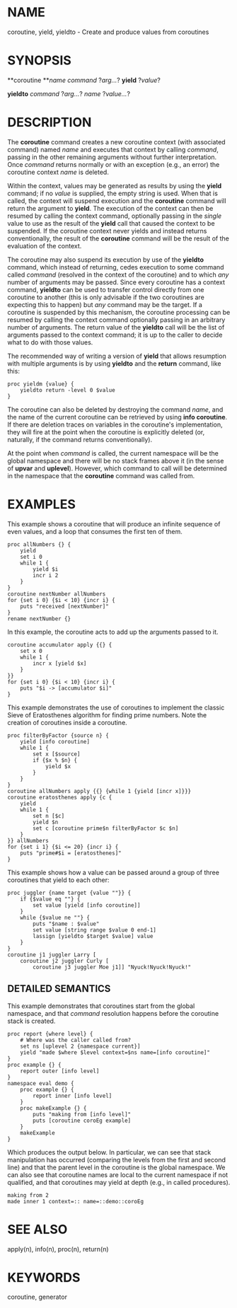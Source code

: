 # NAME

coroutine, yield, yieldto - Create and produce values from coroutines

# SYNOPSIS

**coroutine ***name command* ?*arg\...*? **yield** ?*value*?

**yieldto** *command* ?*arg\...*? *name* ?*value\...*?

# DESCRIPTION

The **coroutine** command creates a new coroutine context (with
associated command) named *name* and executes that context by calling
*command*, passing in the other remaining arguments without further
interpretation. Once *command* returns normally or with an exception
(e.g., an error) the coroutine context *name* is deleted.

Within the context, values may be generated as results by using the
**yield** command; if no *value* is supplied, the empty string is used.
When that is called, the context will suspend execution and the
**coroutine** command will return the argument to **yield**. The
execution of the context can then be resumed by calling the context
command, optionally passing in the *single* value to use as the result
of the **yield** call that caused the context to be suspended. If the
coroutine context never yields and instead returns conventionally, the
result of the **coroutine** command will be the result of the evaluation
of the context.

The coroutine may also suspend its execution by use of the **yieldto**
command, which instead of returning, cedes execution to some command
called *command* (resolved in the context of the coroutine) and to which
*any* number of arguments may be passed. Since every coroutine has a
context command, **yieldto** can be used to transfer control directly
from one coroutine to another (this is only advisable if the two
coroutines are expecting this to happen) but *any* command may be the
target. If a coroutine is suspended by this mechanism, the coroutine
processing can be resumed by calling the context command optionally
passing in an arbitrary number of arguments. The return value of the
**yieldto** call will be the list of arguments passed to the context
command; it is up to the caller to decide what to do with those values.

The recommended way of writing a version of **yield** that allows
resumption with multiple arguments is by using **yieldto** and the
**return** command, like this:

    proc yieldm {value} {
        yieldto return -level 0 $value
    }

The coroutine can also be deleted by destroying the command *name*, and
the name of the current coroutine can be retrieved by using **info
coroutine**. If there are deletion traces on variables in the
coroutine\'s implementation, they will fire at the point when the
coroutine is explicitly deleted (or, naturally, if the command returns
conventionally).

At the point when *command* is called, the current namespace will be the
global namespace and there will be no stack frames above it (in the
sense of **upvar** and **uplevel**). However, which command to call will
be determined in the namespace that the **coroutine** command was called
from.

# EXAMPLES

This example shows a coroutine that will produce an infinite sequence of
even values, and a loop that consumes the first ten of them.

    proc allNumbers {} {
        yield
        set i 0
        while 1 {
            yield $i
            incr i 2
        }
    }
    coroutine nextNumber allNumbers
    for {set i 0} {$i < 10} {incr i} {
        puts "received [nextNumber]"
    }
    rename nextNumber {}

In this example, the coroutine acts to add up the arguments passed to
it.

    coroutine accumulator apply {{} {
        set x 0
        while 1 {
            incr x [yield $x]
        }
    }}
    for {set i 0} {$i < 10} {incr i} {
        puts "$i -> [accumulator $i]"
    }

This example demonstrates the use of coroutines to implement the classic
Sieve of Eratosthenes algorithm for finding prime numbers. Note the
creation of coroutines inside a coroutine.

    proc filterByFactor {source n} {
        yield [info coroutine]
        while 1 {
            set x [$source]
            if {$x % $n} {
                yield $x
            }
        }
    }
    coroutine allNumbers apply {{} {while 1 {yield [incr x]}}}
    coroutine eratosthenes apply {c {
        yield
        while 1 {
            set n [$c]
            yield $n
            set c [coroutine prime$n filterByFactor $c $n]
        }
    }} allNumbers
    for {set i 1} {$i <= 20} {incr i} {
        puts "prime#$i = [eratosthenes]"
    }

This example shows how a value can be passed around a group of three
coroutines that yield to each other:

    proc juggler {name target {value ""}} {
        if {$value eq ""} {
            set value [yield [info coroutine]]
        }
        while {$value ne ""} {
            puts "$name : $value"
            set value [string range $value 0 end-1]
            lassign [yieldto $target $value] value
        }
    }
    coroutine j1 juggler Larry [
        coroutine j2 juggler Curly [
            coroutine j3 juggler Moe j1]] "Nyuck!Nyuck!Nyuck!"

## DETAILED SEMANTICS

This example demonstrates that coroutines start from the global
namespace, and that *command* resolution happens before the coroutine
stack is created.

    proc report {where level} {
        # Where was the caller called from?
        set ns [uplevel 2 {namespace current}]
        yield "made $where $level context=$ns name=[info coroutine]"
    }
    proc example {} {
        report outer [info level]
    }
    namespace eval demo {
        proc example {} {
            report inner [info level]
        }
        proc makeExample {} {
            puts "making from [info level]"
            puts [coroutine coroEg example]
        }
        makeExample
    }

Which produces the output below. In particular, we can see that stack
manipulation has occurred (comparing the levels from the first and
second line) and that the parent level in the coroutine is the global
namespace. We can also see that coroutine names are local to the current
namespace if not qualified, and that coroutines may yield at depth
(e.g., in called procedures).

    making from 2
    made inner 1 context=:: name=::demo::coroEg

# SEE ALSO

apply(n), info(n), proc(n), return(n)

# KEYWORDS

coroutine, generator

<!---
Copyright (c) 2009 Donal K. Fellows
-->

